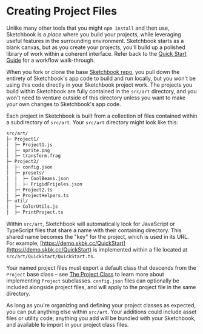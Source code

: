 # Creating Project Files

Unlike many other tools that you might `npm install` and then use, Sketchbook is a _place_ where you build your projects, while leveraging useful features in the surrounding environment. Sketchbook starts as a blank canvas, but as you create your projects, you'll build up a polished library of work within a coherent interface. Refer back to the [Quick Start Guide](quick-start.md) for a workflow walk-through.

When you fork or clone the base [Sketchbook repo](https://github.com/flatpickles/sketchbook), you pull down the entirety of Sketchbook's app code to build and run locally, but you won't be using this code directly in your Sketchbook project work. The projects you build within Sketchbook are fully contained in the `src/art` directory, and you won't need to venture outside of this directory unless you want to make your own changes to Sketchbook's app code.

Each project in Sketchbook is built from a collection of files contained within a subdirectory of `src/art`. Your `src/art` directory might look like this:

```fs
src/art/
├─ Project1/
│  ├─ Project1.js
│  ├─ sprite.png
│  ├─ transform.frag
├─ Project2/
│  ├─ config.json
│  ├─ presets/
│  │  ├─ CoolBeans.json
│  │  ├─ FrigidFrijoles.json
│  ├─ Project2.ts
│  ├─ ProjectHelpers.ts
├─ util/
│  ├─ ColorUtils.js
│  ├─ PrintProject.ts
```

Within `src/art`, Sketchbook will automatically look for JavaScript or TypeScript files that share a name with their containing directory. This shared name becomes the "key" for the project, which is used in its URL. For example, [https://demo.skbk.cc/QuickStart](https://demo.skbk.cc/QuickStart) is implemented within a file located at `src/art/QuickStart/QuickStart.ts`.

Your named project files must export a default class that descends from the `Project` base class – see [The Project Class](project.md) to learn more about implementing `Project` subclasses. `config.json` files can optionally be included alongside project files, and will apply to the project file in the same directory.

As long as you're organizing and defining your project classes as expected, you can put anything else within `src/art`. Your additions could include asset files or utility code; anything you add will be bundled with your Sketchbook, and available to import in your project class files.
